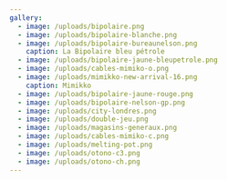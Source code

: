 ```yaml
---
gallery:
  - image: /uploads/bipolaire.png
  - image: /uploads/bipolaire-blanche.png
  - image: /uploads/bipolaire-bureaunelson.png
    caption: La Bipolaire bleu pétrole
  - image: /uploads/bipolaire-jaune-bleupetrole.png
  - image: /uploads/cables-mimiko-o.png
  - image: /uploads/mimikko-new-arrival-16.png
    caption: Mimikko
  - image: /uploads/bipolaire-jaune-rouge.png
  - image: /uploads/bipolaire-nelson-gp.png
  - image: /uploads/city-londres.png
  - image: /uploads/double-jeu.png
  - image: /uploads/magasins-generaux.png
  - image: /uploads/cables-mimiko-c.png
  - image: /uploads/melting-pot.png
  - image: /uploads/otono-c3.png
  - image: /uploads/otono-ch.png
---
```

